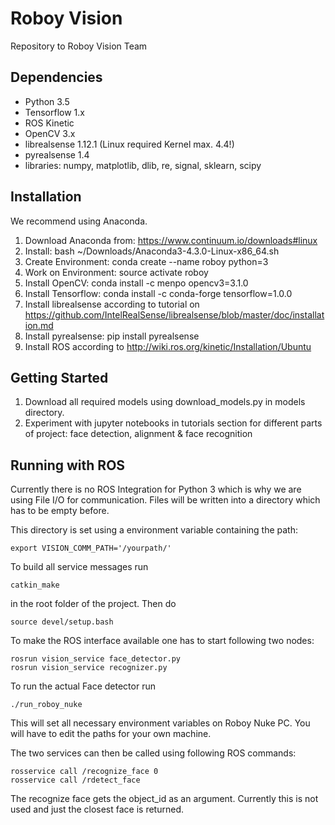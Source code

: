 # Roboy Vision
Repository to Roboy Vision Team

## Dependencies
- Python 3.5
- Tensorflow 1.x
- ROS Kinetic
- OpenCV 3.x
- librealsense 1.12.1 (Linux required Kernel max. 4.4!)
- pyrealsense 1.4
- libraries: numpy, matplotlib, dlib, re, signal, sklearn, scipy

## Installation
We recommend using Anaconda.
1. Download Anaconda from: https://www.continuum.io/downloads#linux
2. Install: bash ~/Downloads/Anaconda3-4.3.0-Linux-x86_64.sh
3. Create Environment: conda create --name roboy python=3
4. Work on Environment: source activate roboy
5. Install OpenCV: conda install -c menpo opencv3=3.1.0
6. Install Tensorflow: conda install -c conda-forge tensorflow=1.0.0
7. Install librealsense according to tutorial on https://github.com/IntelRealSense/librealsense/blob/master/doc/installation.md
8. Install pyrealsense: pip install pyrealsense
9. Install ROS according to http://wiki.ros.org/kinetic/Installation/Ubuntu

## Getting Started
1. Download all required models using download_models.py in models directory.
2. Experiment with jupyter notebooks in tutorials section for different parts of project: face detection, alignment & face recognition

## Running with ROS

Currently there is no ROS Integration for Python 3 which is why we are using File I/O for communication. Files will be written into a directory which has to be empty before.

This directory is set using a environment variable containing the path:
```shell
export VISION_COMM_PATH='/yourpath/'
```

To build all service messages run
```shell
catkin_make
```
in the root folder of the project. Then do
```shell
source devel/setup.bash
```
To make the ROS interface available one has to start following two nodes:
```shell
rosrun vision_service face_detector.py 
rosrun vision_service recognizer.py
```
To run the actual Face detector run
```shell
./run_roboy_nuke
```

This will set all necessary environment variables on Roboy Nuke PC. You will have to edit the paths for your own machine.

The two services can then be called using following ROS commands:
```shell
rosservice call /recognize_face 0
rosservice call /rdetect_face
```

The recognize face gets the object_id as an argument. Currently this is not used and just the closest face is returned.
